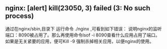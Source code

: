 ## nginx: [alert] kill(23050, 3) failed (3: No such process)

通过在nginx/sbin,目录下 运行命令 ./nginx ,可看到如下错误：
说明nginx的监听端口：8090被占用了。那么再使用命令lsof -i 8090查看什么应用占用了端口。如果是无关紧要的应用，便可Kill -9 强制杀掉相关应用，以便nginx的使用。

